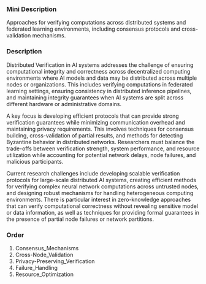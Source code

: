 ### Mini Description

Approaches for verifying computations across distributed systems and federated learning environments, including consensus protocols and cross-validation mechanisms.

### Description

Distributed Verification in AI systems addresses the challenge of ensuring computational integrity and correctness across decentralized computing environments where AI models and data may be distributed across multiple nodes or organizations. This includes verifying computations in federated learning settings, ensuring consistency in distributed inference pipelines, and maintaining integrity guarantees when AI systems are split across different hardware or administrative domains.

A key focus is developing efficient protocols that can provide strong verification guarantees while minimizing communication overhead and maintaining privacy requirements. This involves techniques for consensus building, cross-validation of partial results, and methods for detecting Byzantine behavior in distributed networks. Researchers must balance the trade-offs between verification strength, system performance, and resource utilization while accounting for potential network delays, node failures, and malicious participants.

Current research challenges include developing scalable verification protocols for large-scale distributed AI systems, creating efficient methods for verifying complex neural network computations across untrusted nodes, and designing robust mechanisms for handling heterogeneous computing environments. There is particular interest in zero-knowledge approaches that can verify computational correctness without revealing sensitive model or data information, as well as techniques for providing formal guarantees in the presence of partial node failures or network partitions.

### Order

1. Consensus_Mechanisms
2. Cross-Node_Validation
3. Privacy-Preserving_Verification
4. Failure_Handling
5. Resource_Optimization
